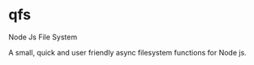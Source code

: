 # qfs
Node Js File System


A small, quick and user friendly async filesystem functions for Node js. 
